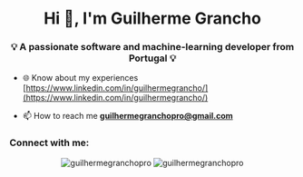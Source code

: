 <h1 align="center">Hi 👋, I'm Guilherme Grancho</h1>
<h3 align="center">💡 A passionate software and machine-learning developer from Portugal 💡</h3>

- 🌐 Know about my experiences [https://www.linkedin.com/in/guilhermegrancho/](https://www.linkedin.com/in/guilhermegrancho/)

- 📫 How to reach me **guilhermegranchopro@gmail.com**

<h3 align="left">Connect with me:</h3>
<p align="left">
</p>

<p align="center">
  <img src="https://github-readme-stats.vercel.app/api/top-langs?username=guilhermegranchopro&show_icons=true&locale=en&layout=compact" alt="guilhermegranchopro" />
  <img src="https://github-readme-streak-stats.herokuapp.com/?user=guilhermegranchopro" alt="guilhermegranchopro" />
</p>
